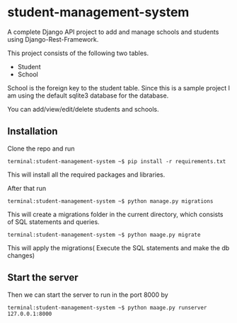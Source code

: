 # student-management-system
A complete Django API project to add and manage schools and students using Django-Rest-Framework.

This project consists of the following two tables.

* Student
* School

School is the foreign key to the student table. Since this is a sample project I am using the default sqlite3 database 
for the database.

You can add/view/edit/delete students and schools.

## Installation

Clone the repo and run

```console
terminal:student-management-system ~$ pip install -r requirements.txt
```

This will install all the required packages and libraries.
 
 After that run
 
```console
terminal:student-management-system ~$ python manage.py migrations
```

This will create a migrations folder in the current directory, which consists of SQL statements and queries.

```console
terminal:student-management-system ~$ python maage.py migrate
```

This will apply the migrations( Execute the SQL statements and make the db changes)


## Start the server

Then we can start the server to run in the port 8000 by

 ```console
terminal:student-management-system ~$ python maage.py runserver 127.0.0.1:8000
```